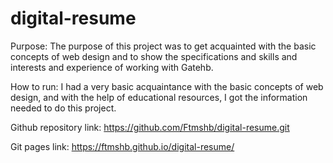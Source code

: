 # digital-resume

Purpose: 
The purpose of this project was to get acquainted with the basic concepts of web design and to show the specifications and skills and interests and experience of working with Gatehb.

How to run: 
I had a very basic acquaintance with the basic concepts of web design, and with the help of educational resources, I got the information needed to do this project.

Github repository link: 
https://github.com/Ftmshb/digital-resume.git

Git pages link: 
https://ftmshb.github.io/digital-resume/